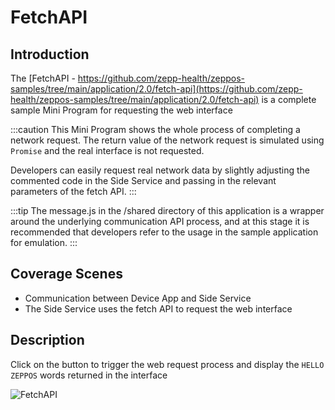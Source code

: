 # FetchAPI

## Introduction

The [FetchAPI - https://github.com/zepp-health/zeppos-samples/tree/main/application/2.0/fetch-api](https://github.com/zepp-health/zeppos-samples/tree/main/application/2.0/fetch-api) is a complete sample Mini Program for requesting the web interface

:::caution
This Mini Program shows the whole process of completing a network request. The return value of the network request is simulated using `Promise` and the real interface is not requested.

Developers can easily request real network data by slightly adjusting the commented code in the Side Service and passing in the relevant parameters of the fetch API.
:::

:::tip
The message.js in the /shared directory of this application is a wrapper around the underlying communication API process, and at this stage it is recommended that developers refer to the usage in the sample application for emulation.
:::

## Coverage Scenes

- Communication between Device App and Side Service
- The Side Service uses the fetch API to request the web interface

## Description

Click on the button to trigger the web request process and display the `HELLO ZEPPOS` words returned in the interface

![FetchAPI](/img/sample/app/fetchAPI.jpg)
